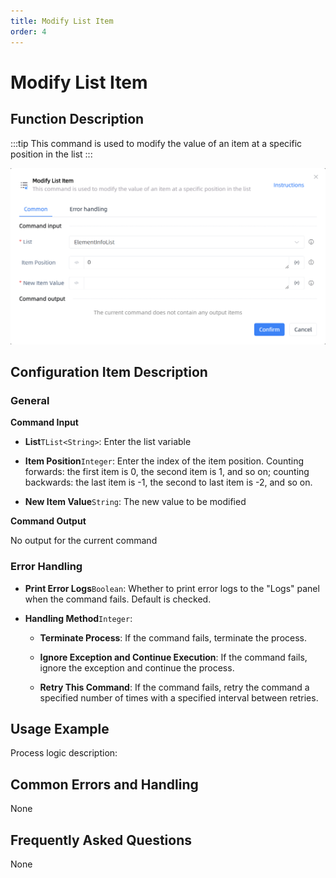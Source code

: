 ```yaml
---
title: Modify List Item
order: 4
---
```


# Modify List Item

## Function Description

:::tip 
This command is used to modify the value of an item at a specific position in the list
:::

![Modify List Item](../../../assets/Modify%20List%20Item_command.png)

## Configuration Item Description

### General

**Command Input**

- **List**`TList<String>`: Enter the list variable

- **Item Position**`Integer`: Enter the index of the item position. Counting forwards: the first item is 0, the second item is 1, and so on; counting backwards: the last item is -1, the second to last item is -2, and so on.

- **New Item Value**`String`: The new value to be modified


**Command Output**

No output for the current command

### Error Handling

- **Print Error Logs**`Boolean`: Whether to print error logs to the "Logs" panel when the command fails. Default is checked. 

- **Handling Method**`Integer`:

    - **Terminate Process**: If the command fails, terminate the process.

    - **Ignore Exception and Continue Execution**: If the command fails, ignore the exception and continue the process.

    - **Retry This Command**: If the command fails, retry the command a specified number of times with a specified interval between retries.

## Usage Example

Process logic description:

## Common Errors and Handling

None

## Frequently Asked Questions

None

